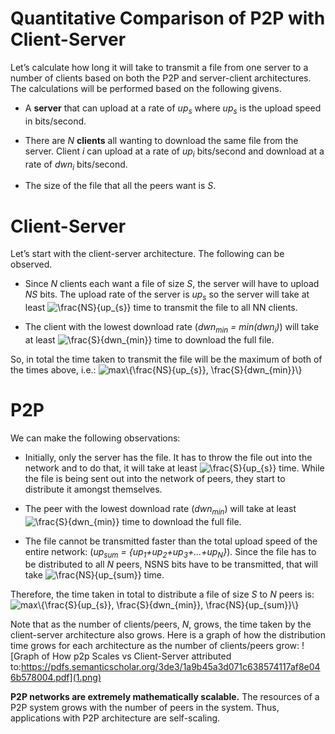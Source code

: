 # Quantitative Comparison of P2P with Client-Server

Let’s calculate how long it will take to transmit a file from one server to a number of clients based on both the P2P and server-client architectures. The calculations will be performed based on the following givens.

- A **server** that can upload at a rate of _up<sub>​s</sub>_ where _up<sub>​s</sub>_ is the upload speed in bits/second.

- There are _N_ **clients** all wanting to download the same file from the server. Client _i_ can upload at a rate of _up<sub>​i</sub>_ bits/second and download at a rate of _dwn<sub>​i</sub>_ bits/second.

- The size of the file that all the peers want is _S_.

# Client-Server

Let’s start with the client-server architecture. The following can be observed.

- Since _N_ clients each want a file of size _S_, the server will have to upload _NS_ bits. The upload rate of the server is _up<sub>​s</sub>_ so the server will take at least <img src="https://latex.codecogs.com/gif.latex?\frac{NS}{up_{s}}" title="\frac{NS}{up_{s}}" /> time to transmit the file to all NN clients.

- The client with the lowest download rate (_dwn<sub>min</sub> = min(dwn<sub>i</sub>)_) will take at least <img src="https://latex.codecogs.com/gif.latex?\frac{S}{dwn_{min}}" title="\frac{S}{dwn_{min}}" /> time to download the full file.

So, in total the time taken to transmit the file will be the maximum of both of the times above, i.e.:
<img src="https://latex.codecogs.com/gif.latex?max\{\frac{NS}{up_{s}},&space;\frac{S}{dwn_{min}}\}" title="max\{\frac{NS}{up_{s}}, \frac{S}{dwn_{min}}\}" />

# P2P

We can make the following observations:

- Initially, only the server has the file. It has to throw the file out into the network and to do that, it will take at least <img src="https://latex.codecogs.com/gif.latex?\frac{S}{up_{s}}" title="\frac{S}{up_{s}}" /> time. While the file is being sent out into the network of peers, they start to distribute it amongst themselves.

- The peer with the lowest download rate (_dwn<sub>min</sub>_) will take at least <img src="https://latex.codecogs.com/gif.latex?\frac{S}{dwn_{min}}" title="\frac{S}{dwn_{min}}" /> time to download the full file.

- The file cannot be transmitted faster than the total upload speed of the entire network: (_up<sub>sum</sub> = {up<sub>1</sub>+up<sub>2</sub>+up<sub>3</sub>+...+up<sub>N</sub>}_). Since the file has to be distributed to all _N_ peers, NSNS bits have to be transmitted, that will take <img src="https://latex.codecogs.com/gif.latex?\frac{NS}{up_{sum}}" title="\frac{NS}{up_{sum}}" /> time.

Therefore, the time taken in total to distribute a file of size _S_ to _N_ peers is:
<img src="https://latex.codecogs.com/gif.latex?max\{\frac{S}{up_{s}},&space;\frac{S}{dwn_{min}},&space;\frac{NS}{up_{sum}}\}" title="max\{\frac{S}{up_{s}}, \frac{S}{dwn_{min}}, \frac{NS}{up_{sum}}\}" />

Note that as the number of clients/peers, _N_, grows, the time taken by the client-server architecture also grows. Here is a graph of how the distribution time grows for each architecture as the number of clients/peers grow:
![Graph of How p2p Scales vs Client-Server attributed to:https://pdfs.semanticscholar.org/3de3/1a9b45a3d071c638574117af8e046b578004.pdf](1.png)

**P2P networks are extremely mathematically scalable.** The resources of a P2P system grows with the number of peers in the system. Thus, applications with P2P architecture are self-scaling.
